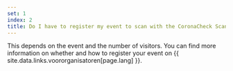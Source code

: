 ```yaml
---
set: 1
index: 2
title: Do I have to register my event to scan with the CoronaCheck Scanner app?
---
```

This depends on the event and the number of visitors. You can find more information on whether and how to register your event on {{ site.data.links.voororganisatoren[page.lang] }}.  
